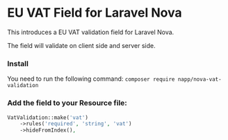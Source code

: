 # EU VAT Field for Laravel Nova

This introduces a EU VAT validation field for Laravel Nova.

The field  will validate on client side and server side. 

### Install

You need to run the following command: 
`composer require napp/nova-vat-validation`

### Add the field to your Resource file:

```php
VatValidation::make('vat')
    ->rules('required', 'string', 'vat')
    ->hideFromIndex(),
```

